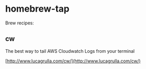 # homebrew-tap

Brew recipes:

##  cw 
The best way to tail AWS Cloudwatch Logs from your terminal

[http://www.lucagrulla.com/cw/](http://www.lucagrulla.com/cw/)
